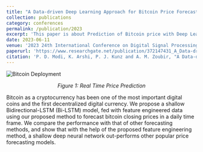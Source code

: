 ```yaml
---
title: "A Data-driven Deep Learning Approach for Bitcoin Price Forecasting"
collection: publications
category: conferences
permalink: /publication/2023
excerpt: 'This paper is about Prediction of Bitcoin price with Deep Learning'
date: 2023-06-11
venue: '2023 24th International Conference on Digital Signal Processing (DSP), Rhodes, Greece'
paperurl: 'https://www.researchgate.net/publication/372147431_A_Data-driven_Deep_Learning_Approach_for_Bitcoin_Price_Forecasting'
citation: 'P. D. Modi, K. Arshi, P. J. Kunz and A. M. Zoubir, "A Data-driven Deep Learning Approach for Bitcoin Price Forecasting," 2023 24th International Conference on Digital Signal Processing (DSP), Rhodes (Rodos), Greece, 2023, pp. 1-4, doi: 10.1109/DSP58604.2023.10167930.'
---
```

![Bitcoin Deployment]({{site.baseurl}}/images/bitcoindeployment.png)
<p align="center"><em>Figure 1: Real Time Price Prediction</em></p>
Bitcoin as a cryptocurrency has been one of the most important digital coins and the first decentralized digital currency. We propose a shallow Bidirectional-LSTM (Bi-LSTM) model, fed with feature engineered data using our proposed method to forecast bitcoin closing prices in a daily time frame. We compare the performance with that of other forecasting methods, and show that with the help of the proposed feature engineering method, a shallow deep neural network out-performs other popular price forecasting models.